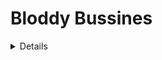 <h1>Bloddy Bussines</h1>
<details>
    <summary>Details</summary>
    Something small enough to escape casual notice.
</details>
